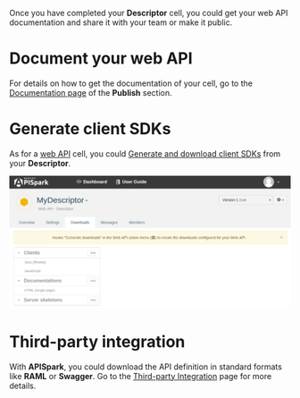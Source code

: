 
Once you have completed your **Descriptor** cell, you could get your web API documentation and share it with your team or make it public.

# Document your web API

For details on how to get the documentation of your cell, go to the [Documentation page](technical-resources/apispark/guide/publish/publish/documentation "Documentation page") of the **Publish** section.

# Generate client SDKs

As for a [web API](technical-resources/apispark/guide/create/overview "web API") cell, you could [Generate and download client SDKs](technical-resources/apispark/guide/publish/publish/client-sdk "Generate and download client SDKs") from your **Descriptor**.

![+Web API](images/mydescriptordownloads.png "+Web API")

# Third-party integration

With **APISpark**, you could download the API definition in standard formats like **RAML** or **Swagger**. Go to the [Third-party Integration](technical-resources/apispark/guide/publish/publish/third-party "Third-party Integration") page for more details.
